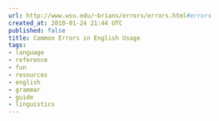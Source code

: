 ```yaml
---
url: http://www.wsu.edu/~brians/errors/errors.html#errors
created_at: 2010-01-24 21:44 UTC
published: false
title: Common Errors in English Usage
tags:
- language
- reference
- fun
- resources
- english
- grammar
- guide
- linguistics
---
```



